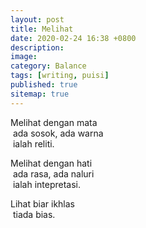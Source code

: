 ```yaml
---
layout: post
title: Melihat
date: 2020-02-24 16:38 +0800
description:
image:
category: Balance
tags: [writing, puisi]
published: true
sitemap: true
---
```


Melihat dengan mata<br />
&nbsp;ada sosok, ada warna<br />
&nbsp;ialah reliti.

Melihat dengan hati<br />
&nbsp;ada rasa, ada naluri<br />
&nbsp;ialah intepretasi.

Lihat biar ikhlas<br />
&nbsp;tiada bias.